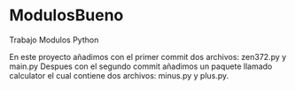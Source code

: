 # ModulosBueno
Trabajo Modulos Python

En este proyecto añadimos con el primer commit dos archivos: zen372.py y main.py
Despues con el segundo commit añadimos un paquete llamado calculator el cual contiene dos archivos: minus.py y plus.py.
